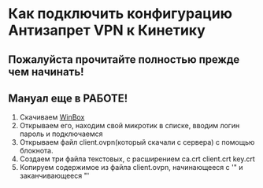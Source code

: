 # Как подключить конфигурацию Антизапрет VPN к Кинетику

## Пожалуйста прочитайте полностью прежде чем начинать!
## Мануал еще в РАБОТЕ!

1. Скачиваем [WinBox](https://mikrotik.com/download)
2. Открываем его, находим свой микротик в списке, вводим логин пароль и подключаемся
3. Открываем файл client.ovpn(который скачали с сервера) с помощью блокнота.
4. Создаем три файла текстовых, с расширением ca.crt  client.crt  key.crt
5. Копируем содержимое из файла client.ovpn, начинающееся с '"<ca> и заканчивающееся </ca>"'

